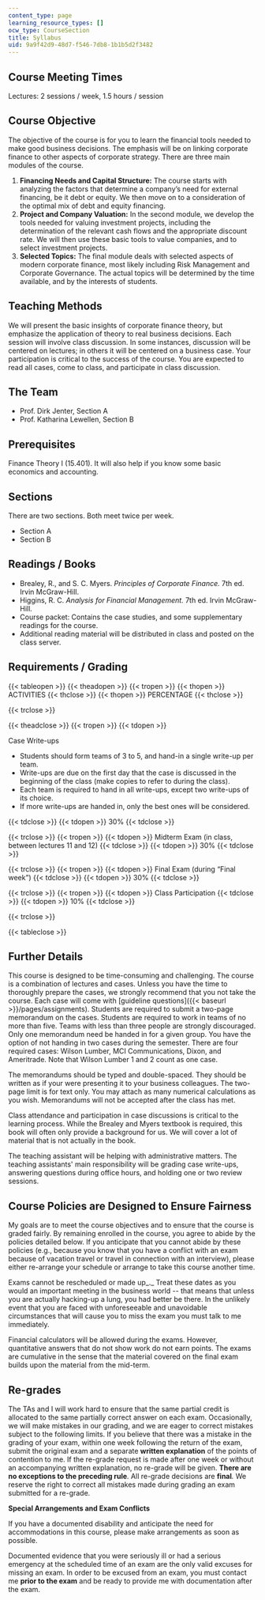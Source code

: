 ```yaml
---
content_type: page
learning_resource_types: []
ocw_type: CourseSection
title: Syllabus
uid: 9a9f42d9-48d7-f546-7db8-1b1b5d2f3482
---
```


Course Meeting Times
--------------------

Lectures: 2 sessions / week, 1.5 hours / session

Course Objective
----------------

The objective of the course is for you to learn the financial tools needed to make good business decisions. The emphasis will be on linking corporate finance to other aspects of corporate strategy. There are three main modules of the course.

1.  **Financing Needs and Capital Structure:** The course starts with analyzing the factors that determine a company’s need for external financing, be it debt or equity. We then move on to a consideration of the optimal mix of debt and equity financing.
2.  **Project and Company Valuation:** In the second module, we develop the tools needed for valuing investment projects, including the determination of the relevant cash flows and the appropriate discount rate. We will then use these basic tools to value companies, and to select investment projects.
3.  **Selected Topics:** The final module deals with selected aspects of modern corporate finance, most likely including Risk Management and Corporate Governance. The actual topics will be determined by the time available, and by the interests of students.

Teaching Methods
----------------

We will present the basic insights of corporate finance theory, but emphasize the application of theory to real business decisions. Each session will involve class discussion. In some instances, discussion will be centered on lectures; in others it will be centered on a business case. Your participation is critical to the success of the course. You are expected to read all cases, come to class, and participate in class discussion.

The Team
--------

*   Prof. Dirk Jenter, Section A
*   Prof. Katharina Lewellen, Section B

Prerequisites
-------------

Finance Theory I (15.401). It will also help if you know some basic economics and accounting.

Sections
--------

There are two sections. Both meet twice per week.

*   Section A
*   Section B

Readings / Books
----------------

*   Brealey, R., and S. C. Myers. _Principles of Corporate Finance._ 7th ed. Irvin McGraw-Hill.
*   Higgins, R. C. _Analysis for Financial Management._ 7th ed. Irvin McGraw-Hill.
*   Course packet: Contains the case studies, and some supplementary readings for the course.
*   Additional reading material will be distributed in class and posted on the class server.

Requirements / Grading
----------------------

{{< tableopen >}}
{{< theadopen >}}
{{< tropen >}}
{{< thopen >}}
ACTIVITIES
{{< thclose >}}
{{< thopen >}}
PERCENTAGE
{{< thclose >}}

{{< trclose >}}

{{< theadclose >}}
{{< tropen >}}
{{< tdopen >}}


Case Write-ups

*   Students should form teams of 3 to 5, and hand-in a single write-up per team.
*   Write-ups are due on the first day that the case is discussed in the beginning of the class (make copies to refer to during the class).
*   Each team is required to hand in all write-ups, except two write-ups of its choice.
*   If more write-ups are handed in, only the best ones will be considered.


{{< tdclose >}}
{{< tdopen >}}
30%
{{< tdclose >}}

{{< trclose >}}
{{< tropen >}}
{{< tdopen >}}
Midterm Exam (in class, between lectures 11 and 12)
{{< tdclose >}}
{{< tdopen >}}
30%
{{< tdclose >}}

{{< trclose >}}
{{< tropen >}}
{{< tdopen >}}
Final Exam (during “Final week”)
{{< tdclose >}}
{{< tdopen >}}
30%
{{< tdclose >}}

{{< trclose >}}
{{< tropen >}}
{{< tdopen >}}
Class Participation
{{< tdclose >}}
{{< tdopen >}}
10%
{{< tdclose >}}

{{< trclose >}}

{{< tableclose >}}

  

Further Details
---------------

This course is designed to be time-consuming and challenging. The course is a combination of lectures and cases. Unless you have the time to thoroughly prepare the cases, we strongly recommend that you not take the course. Each case will come with [guideline questions]({{< baseurl >}}/pages/assignments). Students are required to submit a two-page memorandum on the cases. Students are required to work in teams of no more than five. Teams with less than three people are strongly discouraged. Only one memorandum need be handed in for a given group. You have the option of not handing in two cases during the semester. There are four required cases: Wilson Lumber, MCI Communications, Dixon, and Ameritrade. Note that Wilson Lumber 1 and 2 count as one case.

The memorandums should be typed and double-spaced. They should be written as if your were presenting it to your business colleagues. The two-page limit is for text only. You may attach as many numerical calculations as you wish. Memorandums will not be accepted after the class has met.

Class attendance and participation in case discussions is critical to the learning process. While the Brealey and Myers textbook is required, this book will often only provide a background for us. We will cover a lot of material that is not actually in the book.

The teaching assistant will be helping with administrative matters. The teaching assistants' main responsibility will be grading case write-ups, answering questions during office hours, and holding one or two review sessions.

Course Policies are Designed to Ensure Fairness
-----------------------------------------------

My goals are to meet the course objectives and to ensure that the course is graded fairly. By remaining enrolled in the course, you agree to abide by the policies detailed below. If you anticipate that you cannot abide by these policies (e.g., because you know that you have a conflict with an exam because of vacation travel or travel in connection with an interview), please either re-arrange your schedule or arrange to take this course another time.

Exams cannot be rescheduled or made up_._ Treat these dates as you would an important meeting in the business world -- that means that unless you are actually hacking-up a lung, you had better be there. In the unlikely event that you are faced with unforeseeable and unavoidable circumstances that will cause you to miss the exam you must talk to me immediately.

Financial calculators will be allowed during the exams. However, quantitative answers that do not show work do not earn points. The exams are cumulative in the sense that the material covered on the final exam builds upon the material from the mid-term.

Re-grades
---------

The TAs and I will work hard to ensure that the same partial credit is allocated to the same partially correct answer on each exam. Occasionally, we will make mistakes in our grading, and we are eager to correct mistakes subject to the following limits. If you believe that there was a mistake in the grading of your exam, within one week following the return of the exam, submit the original exam and a separate **written explanation** of the points of contention to me. If the re-grade request is made after one week or without an accompanying written explanation, no re-grade will be given. **There are no exceptions to the preceding rule**_._ All re-grade decisions are **final**_._ We reserve the right to correct all mistakes made during grading an exam submitted for a re-grade.

**Special Arrangements and Exam Conflicts**

If you have a documented disability and anticipate the need for accommodations in this course, please make arrangements as soon as possible.

Documented evidence that you were seriously ill or had a serious emergency at the scheduled time of an exam are the only valid excuses for missing an exam. In order to be excused from an exam, you must contact me **prior to the exam** and be ready to provide me with documentation after the exam.